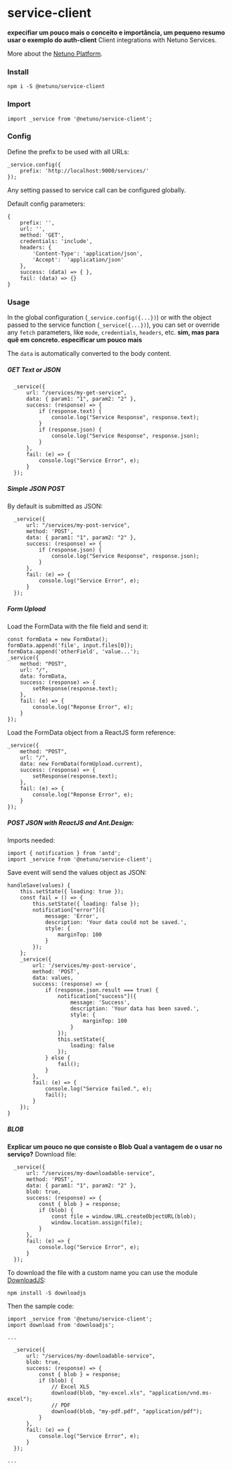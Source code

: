 # service-client
**expecifiar um pouco mais o conceito e importância, um pequeno resumo**
**usar o exemplo do auth-client**
Client integrations with Netuno Services.

More about the [Netuno Platform](https://netuno.org/).

### Install

`npm i -S @netuno/service-client`

### Import

`import _service from '@netuno/service-client';`

### Config

Define the prefix to be used with all URLs:

```
_service.config({
    prefix: 'http://localhost:9000/services/'
});
```

Any setting passed to service call can be configured globally.

Default config parameters:

```
{
    prefix: '',
    url: '',
    method: 'GET',
    credentials: 'include',
    headers: {
        'Content-Type': 'application/json',
        'Accept':  'application/json'
    },
    success: (data) => { },
    fail: (data) => {}
}
```

### Usage

In the global configuration (`_service.config({...})`) or with the object passed to the service function (`_service({...})`), you can set or override any `fetch` parameters, like `mode`, `credentials`, `headers`, etc.
**sim, mas para quê em concreto. especificar um pouco mais**

The `data` is automatically converted to the body content.

##### GET Text or JSON

```
  _service({
      url: "/services/my-get-service",
      data: { param1: "1", param2: "2" },
      success: (response) => {
          if (response.text) {
              console.log("Service Response", response.text);
          }
          if (response.json) {
              console.log("Service Response", response.json);
          }
      },
      fail: (e) => {
          console.log("Service Error", e);
      }
  });
```

##### Simple JSON POST

By default is submitted as JSON:

```
  _service({
      url: "/services/my-post-service",
      method: 'POST',
      data: { param1: "1", param2: "2" },
      success: (response) => {
          if (response.json) {
              console.log("Service Response", response.json);
          }
      },
      fail: (e) => {
          console.log("Service Error", e);
      }
  });
```

##### Form Upload

Load the FormData with the file field and send it:

```
const formData = new FormData();
formData.append('file', input.files[0]);
formData.append('otherField', 'value...');
_service({
    method: "POST",
    url: "/",
    data: formData,
    success: (response) => {
        setResponse(response.text);
    },
    fail: (e) => {
        console.log("Reponse Error", e);
    }
});
```

Load the FormData object from a ReactJS form reference:

```
_service({
    method: "POST",
    url: "/",
    data: new FormData(formUpload.current),
    success: (response) => {
        setResponse(response.text);
    },
    fail: (e) => {
        console.log("Reponse Error", e);
    }
});
```

##### POST JSON with ReactJS and Ant.Design:

Imports needed:

```
import { notification } from 'antd';
import _service from '@netuno/service-client';
```

Save event will send the values object as JSON:

```
handleSave(values) {
    this.setState({ loading: true });
    const fail = () => {
        this.setState({ loading: false });
        notification["error"]({
            message: 'Error',
            description: 'Your data could not be saved.',
            style: {
                marginTop: 100
            }
        });
    };
    _service({
        url: '/services/my-post-service',
        method: 'POST',
        data: values,
        success: (response) => {
            if (response.json.result === true) {
                notification["success"]({
                    message: 'Success',
                    description: 'Your data has been saved.',
                    style: {
                        marginTop: 100
                    }
                });
                this.setState({
                    loading: false
                });
            } else {
                fail();
            }
        },
        fail: (e) => {
            console.log("Service failed.", e);
            fail();
        }
    });
}
```

##### BLOB
**Explicar um pouco no que consiste o Blob**
**Qual a vantagem de o usar no serviço?**
Download file:

```
  _service({
      url: "/services/my-downloadable-service",
      method: 'POST',
      data: { param1: "1", param2: "2" },
      blob: true,
      success: (response) => {
          const { blob } = response;
          if (blob) {
              const file = window.URL.createObjectURL(blob);
              window.location.assign(file);
          }
      },
      fail: (e) => {
          console.log("Service Error", e);
      }
  });
```

To download the file with a custom name you can use the module [DownloadJS](https://www.npmjs.com/package/downloadjs):

`npm install -S downloadjs`

Then the sample code:

```
import _service from '@netuno/service-client';
import download from 'downloadjs';

...

  _service({
      url: "/services/my-downloadable-service",
      blob: true,
      success: (response) => {
          const { blob } = response;
          if (blob) {
              // Excel XLS
              download(blob, "my-excel.xls", "application/vnd.ms-excel");
              // PDF
              download(blob, "my-pdf.pdf", "application/pdf");
          }
      },
      fail: (e) => {
          console.log("Service Error", e);
      }
  });

...

```
